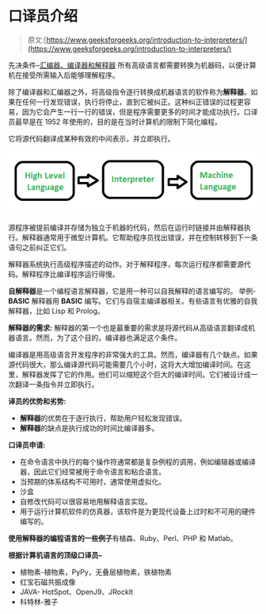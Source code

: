 # 口译员介绍

> 原文:[https://www.geeksforgeeks.org/introduction-to-interpreters/](https://www.geeksforgeeks.org/introduction-to-interpreters/)

先决条件–[汇编器、编译器和解释器](https://www.geeksforgeeks.org/language-processors-assembler-compiler-and-interpreter/)
所有高级语言都需要转换为机器码，以便计算机在接受所需输入后能够理解程序。

除了编译器和汇编器之外，将高级指令逐行转换成机器语言的软件称为**解释器**。如果在任何一行发现错误，执行将停止，直到它被纠正。这种纠正错误的过程更容易，因为它会产生一行一行的错误，但是程序需要更多的时间才能成功执行。口译员最早是在 1952 年使用的，目的是在当时计算机的限制下简化编程。

它将源代码翻译成某种有效的中间表示，并立即执行。

![](img/be7cea6216a5d5a38245f234c5ced678.png)

源程序被提前编译并存储为独立于机器的代码，然后在运行时链接并由解释器执行。解释器通常用于微型计算机。它帮助程序员找出错误，并在控制转移到下一条语句之前纠正它们。

解释器系统执行高级程序描述的动作。对于解释程序，每次运行程序都需要源代码。解释程序比编译程序运行得慢。

**自解释器**是一个编程语言解释器，它是用一种可以自我解释的语言编写的。
举例- **BASIC** 解释器用 **BASIC** 编写。它们与自宿主编译器相关。有些语言有优雅的自我解释器，比如 Lisp 和 Prolog。

**解释器的需求:**
解释器的第一个也是最重要的需求是将源代码从高级语言翻译成机器语言。然而，为了这个目的，编译器也满足这个条件。

编译器是用高级语言开发程序的非常强大的工具。然而，编译器有几个缺点。如果源代码很大，那么编译源代码可能需要几个小时，这将大大增加编译时间。在这里，解释器发挥了它的作用。他们可以缩短这个巨大的编译时间。它们被设计成一次翻译一条指令并立即执行。

**译员的优势和劣势:**

*   **解释器**的优势在于逐行执行，帮助用户轻松发现错误。
*   **解释器**的缺点是执行成功的时间比编译器多。

**口译员申请:**

*   在命令语言中执行的每个操作符通常都是复杂例程的调用，例如编辑器或编译器，因此它们经常被用于命令语言和粘合语言。
*   当预期的体系结构不可用时，通常使用虚拟化。
*   沙盒
*   自修改代码可以很容易地用解释语言实现。
*   用于运行计算机软件的仿真器，该软件是为更现代设备上过时和不可用的硬件编写的。

**使用解释器的编程语言的一些例子**有植森、Ruby、Perl、PHP 和 Matlab。

**根据计算机语言的顶级口译员–**

*   植物素-植物素，PyPy，无叠层植物素，铁植物素
*   红宝石磁共振成像
*   JAVA- HotSpot、OpenJ9、JRockIt
*   科特林-雅子